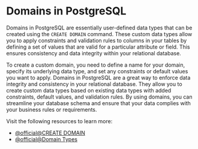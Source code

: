 # Domains in PostgreSQL

Domains in PostgreSQL are essentially user-defined data types that can be created using the `CREATE DOMAIN` command. These custom data types allow you to apply constraints and validation rules to columns in your tables by defining a set of values that are valid for a particular attribute or field. This ensures consistency and data integrity within your relational database.

To create a custom domain, you need to define a name for your domain, specify its underlying data type, and set any constraints or default values you want to apply. Domains in PostgreSQL are a great way to enforce data integrity and consistency in your relational database. They allow you to create custom data types based on existing data types with added constraints, default values, and validation rules. By using domains, you can streamline your database schema and ensure that your data complies with your business rules or requirements.

Visit the following resources to learn more:

- [@official@CREATE DOMAIN](https://www.postgresql.org/docs/current/sql-createdomain.html)
- [@official@Domain Types](https://www.postgresql.org/docs/current/domains.html)